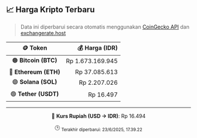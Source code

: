 

<!-- HARGA_KRIPTO -->
## 📈 Harga Kripto Terbaru

> Data ini diperbarui secara otomatis menggunakan [CoinGecko API](https://www.coingecko.com/) dan [exchangerate.host](https://exchangerate.host/)

<div align="center">

| 🪙 Token | 💰 Harga (IDR) |
|:------:|---------------:|
| 🟠 **Bitcoin (BTC)**   | Rp 1.673.169.945 |
| 🔵 **Ethereum (ETH)**  | Rp 37.085.613 |
| 🟣 **Solana (SOL)**    | Rp 2.207.026 |
| 🟢 **Tether (USDT)**   | Rp 16.497 |

---

💱 **Kurs Rupiah (USD → IDR)**: Rp 16.494

🕒 <sub>Terakhir diperbarui: 23/6/2025, 17.39.22</sub>

</div>
<!-- /HARGA_KRIPTO -->